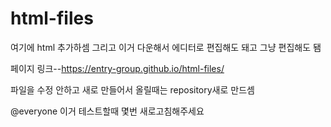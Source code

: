 # html-files
여기에 html 추가하셈
그리고 이거 다운해서 에디터로 편집해도 돼고 그냥 편집해도 됌


페이지 링크--https://entry-group.github.io/html-files/


파일을 수정 안하고 새로 만들어서 올릴때는 repository새로 만드셈


@everyone 이거 테스트할때 몇번 새로고침해주세요
